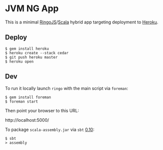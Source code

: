 # JVM NG App

This is a minimal [RingoJS]/[Scala] hybrid app targeting deployment to [Heroku].

## Deploy

    $ gem install heroku
    $ heroku create --stack cedar
    $ git push heroku master
    $ heroku open

## Dev

To run it locally launch `ringo`
with the main script via `foreman`:

    $ gem install foreman
    $ foreman start

Then point your browser to this URL:

  http://localhost:5000/

To package `scala-assembly.jar` via `sbt` [0.10]:

    $ sbt
    > assembly


  [RingoJS]: http://ringojs.org/
  [Scala]:   http://www.scala-lang.org/
  [Heroku]:  http://www.heroku.com/
  [0.10]:    https://github.com/harrah/xsbt/wiki/Setup
